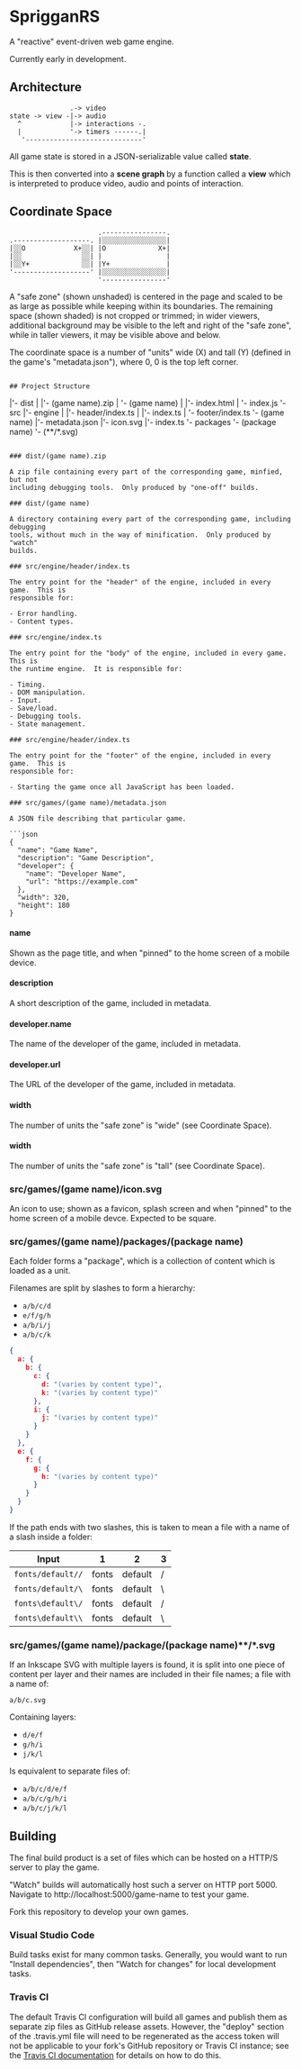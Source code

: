 # SprigganRS
A "reactive" event-driven web game engine.

Currently early in development.

## Architecture
```
               .-> video
state -> view -|-> audio
  ^            |-> interactions -.
  |            '-> timers ------.|
   '-----------------------------'
```
All game state is stored in a JSON-serializable value called **state**.

This is then converted into a **scene graph** by a function called a **view** which is interpreted to produce video, audio and points of interaction.

## Coordinate Space
```
                      .----------------.
.-------------------. |░░░░░░░░░░░░░░░░|
|░░O            X+░░| |O             X+|
|░░               ░░| |                |
|░░Y+             ░░| |Y+              |
'-------------------' |░░░░░░░░░░░░░░░░|
                      '----------------'
```
A "safe zone" (shown unshaded) is centered in the page and scaled to be as large as possible while keeping within its boundaries.  The remaining space (shown shaded) is not cropped or trimmed; in wider viewers, additional background may be visible to the left and right of the "safe zone", while in taller viewers, it may be visible above and below.

The coordinate space is a number of "units" wide (X) and tall (Y) (defined in the game's "metadata.json"), where 0, 0 is the top left corner.

```

## Project Structure

```
|'- dist
|   |'- (game name).zip
|    '- (game name)
|       |'- index.html
|        '- index.js
 '- src
    |'- engine
    |   |'- header/index.ts
    |   |'- index.ts
    |    '- footer/index.ts
     '- (game name)
        |'- metadata.json
        |'- icon.svg
        |'- index.ts
         '- packages
            '- (package name)
               '- (**/*.svg)
```

### dist/(game name).zip

A zip file containing every part of the corresponding game, minfied, but not
including debugging tools.  Only produced by "one-off" builds.

### dist/(game name)

A directory containing every part of the corresponding game, including debugging
tools, without much in the way of minification.  Only produced by "watch"
builds.

### src/engine/header/index.ts

The entry point for the "header" of the engine, included in every game.  This is
responsible for:

- Error handling.
- Content types.

### src/engine/index.ts

The entry point for the "body" of the engine, included in every game.  This is
the runtime engine.  It is responsible for:

- Timing.
- DOM manipulation.
- Input.
- Save/load.
- Debugging tools.
- State management.

### src/engine/header/index.ts

The entry point for the "footer" of the engine, included in every game.  This is
responsible for:

- Starting the game once all JavaScript has been loaded.

### src/games/(game name)/metadata.json

A JSON file describing that particular game.

```json
{
  "name": "Game Name",
  "description": "Game Description",
  "developer": {
    "name": "Developer Name",
    "url": "https://example.com"
  },
  "width": 320,
  "height": 180
}
```

#### name

Shown as the page title, and when "pinned" to the home screen of a mobile
device.

#### description

A short description of the game, included in metadata.

#### developer.name

The name of the developer of the game, included in metadata.

#### developer.url

The URL of the developer of the game, included in metadata.

#### width

The number of units the "safe zone" is "wide" (see Coordinate Space).

#### width

The number of units the "safe zone" is "tall" (see Coordinate Space).

### src/games/(game name)/icon.svg

An icon to use; shown as a favicon, splash screen and when "pinned" to the home
screen of a mobile devce.  Expected to be square.

### src/games/(game name)/packages/(package name)

Each folder forms a "package", which is a collection of content which is loaded
as a unit.

Filenames are split by slashes to form a hierarchy:

- `a/b/c/d`
- `e/f/g/h`
- `a/b/i/j`
- `a/b/c/k`

```json
{
  a: {
    b: {
      c: {
        d: "(varies by content type)",
        k: "(varies by content type)"
      },
      i: {
        j: "(varies by content type)"
      }
    }
  },
  e: {
    f: {
      g: {
        h: "(varies by content type)"
      }
    }
  }
}
```

If the path ends with two slashes, this is taken to mean a file with a name of
a slash inside a folder:

| Input             | 1     | 2       | 3   |
|-------------------|-------|---------|-----|
| `fonts/default//` | fonts | default | /   |
| `fonts/default/\` | fonts | default | \   |
| `fonts\default\/` | fonts | default | /   |
| `fonts\default\\` | fonts | default | \   |

### src/games/(game name)/package/(package name)**/*.svg

If an Inkscape SVG with multiple layers is  found, it is split into one piece of
content per layer and their names are included in their file names; a file with
a name of:

`a/b/c.svg`

Containing layers:

- `d/e/f`
- `g/h/i`
- `j/k/l`

Is equivalent to separate files of:

- `a/b/c/d/e/f`
- `a/b/c/g/h/i`
- `a/b/c/j/k/l`

## Building

The final build product is a set of files which can be hosted on a HTTP/S server
to play the game.

"Watch" builds will automatically host such a server on HTTP port 5000.
Navigate to http://localhost:5000/game-name to test your game.

Fork this repository to develop your own games.

### Visual Studio Code

Build tasks exist for many common tasks.  Generally, you would want to run
"Install dependencies", then "Watch for changes" for local development tasks.

### Travis CI

The default Travis CI configuration will build all games and publish them as
separate zip files as GitHub release assets.  However, the "deploy" section of
the .travis.yml file will need to be regenerated as the access token will not
be applicable to your fork's GitHub repository or Travis CI instance; see the
[Travis CI documentation](https://docs.travis-ci.com/user/deployment/releases/)
for details on how to do this.

